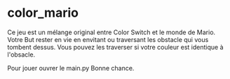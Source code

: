 # color_mario

Ce jeu est un mélange original entre Color Switch et le monde de Mario.
Votre But rester en vie en envitant ou traversant les obstacle qui vous tombent dessus.
Vous pouvez les traverser si votre couleur est identique à l'obsacle.

Pour jouer ouvrer le main.py 
Bonne chance.
